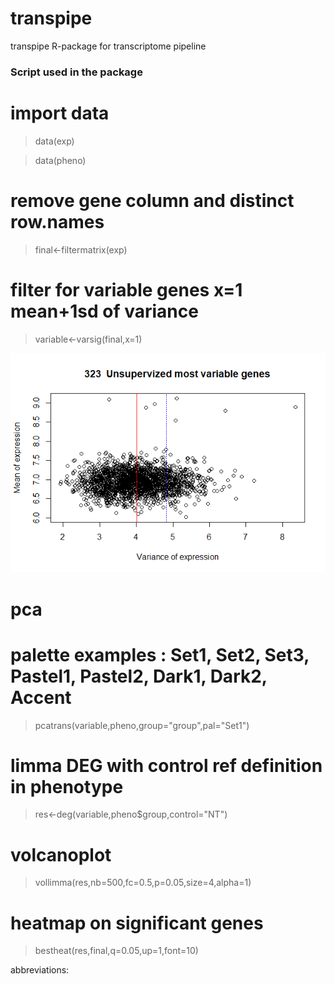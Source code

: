 # transpipe
transpipe R-package for transcriptome pipeline




### Script used in the package

# import data

> data(exp)

> data(pheno)

# remove gene column and distinct row.names

> final<-filtermatrix(exp)

# filter for variable genes x=1 mean+1sd of variance

> variable<-varsig(final,x=1)

![variable](https://github.com/cdesterke/transpipe/blob/main/variable.png)

# pca
# palette examples : Set1, Set2, Set3, Pastel1, Pastel2, Dark1, Dark2, Accent

> pcatrans(variable,pheno,group="group",pal="Set1")

# limma DEG with control ref definition in phenotype

> res<-deg(variable,pheno$group,control="NT")

# volcanoplot

> vollimma(res,nb=500,fc=0.5,p=0.05,size=4,alpha=1)

# heatmap on significant genes

> bestheat(res,final,q=0.05,up=1,font=10)


abbreviations: 


